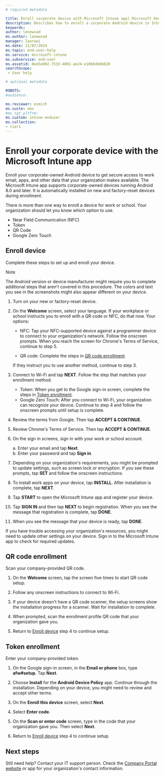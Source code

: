 ```yaml
---
# required metadata

title: Enroll corporate device with Microsoft Intune app| Microsoft Docs
description: Describes how to enroll a corporate Android device in Intune
keywords:
author: lenewsad
ms.author: lanewsad
manager: laurawi
ms.date: 11/07/2024
ms.topic: end-user-help
ms.service: microsoft-intune
ms.subservice: end-user
ms.assetid: 0ed3a002-7533-4001-ae24-e10b64b66620
searchScope:
 - User help

# optional metadata

ROBOTS:  
#audience:

ms.reviewer: esmich
ms.suite: ems
#ms.tgt_pltfrm:
ms.custom: intune-enduser
ms.collection:
- tier1
---
```



# Enroll your corporate device with the Microsoft Intune app

Enroll your corporate-owned Android device to get secure access to work email, apps, and other data that your organization makes available. The Microsoft Intune app supports corporate-owned devices running Android 8.0 and later. It is automatically installed on new and factory-reset devices during enrollment. 

There is more than one way to enroll a device for work or school. Your organization should let you know which option to use.
 
* Near Field Communication (NFC)  
* Token  
* QR Code   
* Google Zero Touch  

## Enroll device 
Complete these steps to set up and enroll your device.  

> [!NOTE]
> The Android version or device manufacturer might require you to complete additional steps that aren't covered in this procedure. The colors and text you see in the screenshots might also appear different on your device.  

1. Turn on your new or factory-reset device.  
1. On the **Welcome** screen, select your language. If your workplace or school instructs you to enroll with a QR code or NFC, do that now. Your options:  

     * NFC: Tap your NFC-supported device against a programmer device to connect to your organization's network. Follow the onscreen prompts. When you reach the screen for Chrome's Terms of Service, continue to step 5.  

     * QR code: Complete the steps in [QR code enrollment](#qr-code-enrollment).  

     If they instruct you to use another method, continue to step 3.    

1. Connect to Wi-Fi and tap **NEXT**. Follow the step that matches your enrollment method. 

    * Token: When you get to the Google sign-in screen, complete the steps in [Token enrollment](#token-enrollment).  
    * Google Zero Touch: After you connect to Wi-Fi, your organization can recognize your device. Continue to step 4 and follow the onscreen prompts until setup is complete.    
   
1. Review the terms from Google. Then tap **ACCEPT & CONTINUE**.   

1. Review Chrome's Terms of Service. Then tap **ACCEPT & CONTINUE**.   

1. On the sign in screens, sign in with your work or school account.   

    a. Enter your email and tap **Next**.      
    b. Enter your password and tap **Sign in**.  

1. Depending on your organization's requirements, you might be prompted to update settings, such as screen lock or encryption. If you see these prompts, tap **SET** and follow the onscreen instructions.  

1. To install work apps on your device, tap **INSTALL**. After installation is complete, tap **NEXT**.  

1. Tap **START** to open the Microsoft Intune app and register your device. 

1. Tap **SIGN IN** and then tap **NEXT** to begin registration. When you see the message that registration is complete, tap **DONE**.  

1. When you see the message that your device is ready, tap **DONE**.  

If you have trouble accessing your organization's resources, you might need to update other settings on your device. Sign in to the Microsoft Intune app to check for required updates.   


## QR code enrollment  

Scan your company-provided QR code.  
  
1. On the **Welcome** screen, tap the screen five times to start QR code setup.    

2. Follow any onscreen instructions to connect to Wi-Fi.  

3. If your device doesn't have a QR code scanner, the setup screens show the installation progress for a scanner. Wait for installation to complete.  

4. When prompted, scan the enrollment profile QR code that your organization gave you.  

5. Return to [Enroll device](#enroll-device) step 4 to continue setup.  

## Token enrollment  

Enter your company-provided token.  

1. On the Google sign-in screen, in the **Email or phone** box, type **afw#setup**. Tap **Next**.  

2. Choose **Install** for the **Android Device Policy** app. Continue through the installation. Depending on your device, you might need to review and accept other terms.    

3. On the **Enroll this device** screen, select **Next**.  

4. Select **Enter code**.  

5. On the **Scan or enter code** screen, type in the code that your organization gave you. Then select **Next**.  

6. Return to [Enroll device](#enroll-device) step 4 to continue setup.  



## Next steps   
Still need help? Contact your IT support person. Check the [Company Portal website](https://go.microsoft.com/fwlink/?linkid=2010980) or app for your organization's contact information.  
